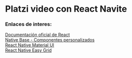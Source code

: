 # Platzi video con React Navite


### Enlaces de interes:

[Documentación oficial de React](https://facebook.github.io/react-native/docs/getting-started) <br>
[Native Base - Componentes personalizados](http://docs.nativebase.io/Components.html#Components) <br>
[React Native Material UI](https://github.com/xotahal/react-native-material-ui/tree/master/docs) <br>
[React Native Easy Grid](https://github.com/GeekyAnts/react-native-easy-grid) <br>